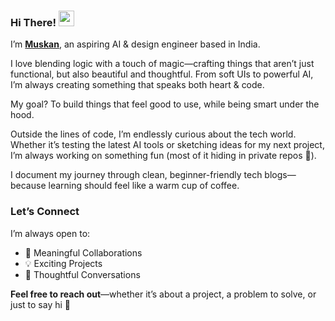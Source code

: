 ### Hi There! <img src="https://emojis.slackmojis.com/emojis/images/1536351075/4594/blob-wave.gif" width="25"/>

I’m [**Muskan**](https://www.linkedin.com/in/bhmuxkan/), an aspiring AI & design engineer based in India.  

I love blending logic with a touch of magic—crafting things that aren’t just functional, but also beautiful and thoughtful. From soft UIs to powerful AI, I’m always creating something that speaks both heart & code.

My goal? To build things that feel good to use, while being smart under the hood.

Outside the lines of code, I’m endlessly curious about the tech world. Whether it’s testing the latest AI tools or sketching ideas for my next project, I’m always working on something fun (most of it hiding in private repos 👀).  

I document my journey through clean, beginner-friendly tech blogs—because learning should feel like a warm cup of coffee.

### Let’s Connect
I’m always open to:
- 🤝 Meaningful Collaborations  
- 💡 Exciting Projects  
- 💬 Thoughtful Conversations  

**Feel free to reach out**—whether it’s about a project, a problem to solve, or just to say hi 💌


